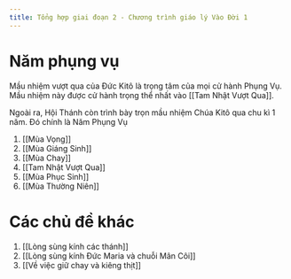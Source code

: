 ```yaml
---
title: Tổng hợp giai đoạn 2 - Chương trình giáo lý Vào Đời 1
---
```

# Năm phụng vụ

Mầu nhiệm vượt qua của Đức Kitô là trọng tâm của mọi cử hành Phụng Vụ. Mầu nhiệm này được cử hành trọng thể nhất vào [[Tam Nhật Vượt Qua]].

Ngoài ra, Hội Thánh còn trình bày trọn mầu nhiệm Chúa Kitô qua chu kì 1 năm. Đó chính là Năm Phụng Vụ

1. [[Mùa Vọng]]
2. [[Mùa Giáng Sinh]]
3. [[Mùa Chay]]
4. [[Tam Nhật Vượt Qua]]
5. [[Mùa Phục Sinh]]
6. [[Mùa Thường Niên]]

# Các chủ đề khác

1. [[Lòng sùng kính các thánh]]
2. [[Lòng sùng kính Đức Maria và chuỗi Mân Côi]]
3. [[Về việc giữ chay và kiêng thịt]]